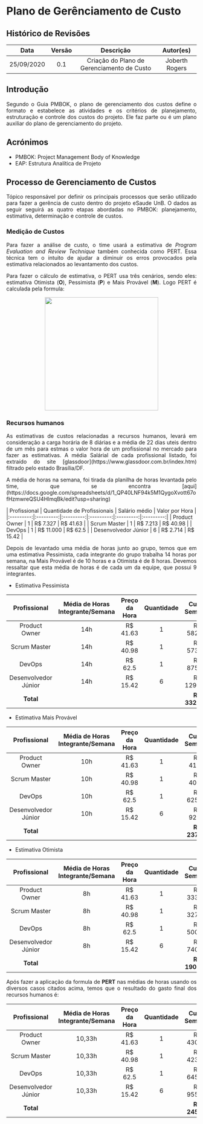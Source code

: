 # Plano de Gerênciamento de Custo

## Histórico de Revisões

|    Data    |  Versão  |        Descrição       |          Autor(es)          |
|:----------:|:--------:|:----------------------:|:---------------------------:|
| 25/09/2020 |   0.1    | Criação do Plano de Gerenciamento de Custo | Joberth Rogers |

## Introdução

<p style="text-align: justify;">
    <!-- O Plano apresentado a seguir irá mostrar informações pertencentes ao custos do projeto eSaude Unb. Muito dos custos ainda estão sendo levantados pelo time, mas a primeiro momento estão sendo colocados no documento, para uma análise de custo mais precisa. Vale a pena ressaltar que o projeto aqui desenvolvido encontra-se no contexto ágil, logo os cálculos aqui presentes serão baseados em semana para a estimativa de custo. -->
    Segundo o Guia PMBOK, o plano de gerenciamento dos custos define o formato e estabelece as atividades e os critérios de planejamento, estruturação e controle dos custos do projeto. Ele faz parte ou é um plano auxiliar do plano de gerenciamento do projeto.
</p>

## Acrónimos

- PMBOK: Project Management Body of Knowledge
- EAP: Estrutura Analítica de Projeto


## Processo de Gerenciamento de Custos

<p style="text-align: justify;">
    Tópico responsável por definir os principais processos que serão utilizado para fazer a gerência de custo 
    dentro do projeto eSaude UnB. O dados as seguir seguirá as quatro etapas abordadas no PMBOK: planejamento,
    estimativa, determinação e controle de custos.
</p>


### Medição de Custos

<p style="text-align: justify;">
    Para fazer a análise de custo, o time usará a estimativa de <i>Program Evaluation and Review Technique</i> também conhecida como PERT. Essa 
    técnica tem o intuito de ajudar a diminuir os erros provocados pela estimativa relacionados ao levantamento dos custos.
</p>

<p style="text-align: justify;">
    Para fazer o cálculo de estimativa, o PERT usa três cenários, sendo eles: estimativa Otimista (<strong>O</strong>),
    Pessimista (<strong>P</strong>) e Mais Provável (<strong>M</strong>). Logo PERT é calculada pela formula:
</p>

<div align="center">
    <img src="https://i.imgur.com/XT3N2he.jpg" width="300px" >
</div>

### Recursos humanos

<p style="text-align: justify;">
    As estimativas de custos relacionadas a recursos humanos, levará em consideração a carga horária de 8 diárias e a média de 22 dias uteis dentro de um mês para estmas o valor hora de um profissional no mercado para fazer as estimativas. A média Salárial de cada profissional listado, foi extraído do site [glassdoor](https://www.glassdoor.com.br/index.htm) filtrado pelo estado Brasília/DF.
</p>

<p style="text-align: justify;">
    A média de horas na semana, foi tirada da planilha de horas levantada pelo time, que se encontra [aqui](https://docs.google.com/spreadsheets/d/1_QP40LNF94k5M1QygoXvott67ofHzmwreQSU4HlmqBk/edit?usp=sharing)
</p>

| Profissional | Quantidade de Profissionais | Salário médio | Valor por Hora |
|:---------:|:---------:|:---------:|:---------:|:---------:|:---------:|
| Product Owner | 1 | R$ 7.327 | R$ 41.63 | 
| Scrum Master | 1 | R$ 7.213 | R$ 40.98 |
| DevOps | 1 | R$ 11.000 | R$ 62.5 | 
| Desenvolvedor Júnior | 6 | R$ 2.714 | R$ 15.42 |

<p style="text-align: justify;">
    Depois de levantado uma média de horas junto ao grupo, temos que em uma estimativa Pessimista, cada integrante do grupo trabalha 14 horas por semana, na Mais Provável é de 10 horas e a Otimista é de 8 horas. Devemos ressaltar que esta média de horas é de cada um da equipe, que possui 9 integrantes.
</p>

- Estimativa Pessimista

| Profissional | Média de Horas Integrante/Semana | Preço da Hora | Quantidade | Custo Semanal |
|:---------:|:---------:|:---------:|:---------:|:----------:|
| Product Owner | 14h | R$ 41.63 | 1 | R$ 582,82 |
| Scrum Master | 14h | R$ 40.98 | 1 | R$ 573,72 |
| DevOps | 14h | R$ 62.5 | 1 | R$ 875,00 |
| Desenvolvedor Júnior | 14h | R$ 15.42 | 6 | R$ 1295,28 |
| **Total** |  |  |  | **R$ 3326,82** |
 
- Estimativa Mais Provável

| Profissional | Média de Horas Integrante/Semana | Preço da Hora | Quantidade | Custo Semanal |
|:---------:|:---------:|:---------:|:---------:|:----------:|
| Product Owner | 10h | R$ 41.63 | 1 | R$ 416,3 |
| Scrum Master | 10h | R$ 40.98 | 1 | R$ 409,8 |
| DevOps | 10h | R$ 62.5 | 1 | R$ 625,00 |
| Desenvolvedor Júnior | 10h | R$ 15.42 | 6 | R$ 925,2 |
| **Total** |  |  |  | **R$ 2376,3** |

- Estimativa Otimista

| Profissional | Média de Horas Integrante/Semana | Preço da Hora | Quantidade | Custo Semanal |
|:---------:|:---------:|:---------:|:---------:|:----------:|
| Product Owner | 8h | R$ 41.63 | 1 | R$ 333,04 |
| Scrum Master | 8h | R$ 40.98 | 1 | R$ 327,84 |
| DevOps | 8h | R$ 62.5 | 1 | R$ 500,00 |
| Desenvolvedor Júnior | 8h | R$ 15.42 | 6 | R$ 740,16 |
| **Total** |  |  |  | **R$ 1901,04** |

<p style="text-align: justify;">
    Após fazer a aplicação da formula de <strong>PERT</strong> nas médias de horas usando os diversos casos citados acima, temos que o resultado do gasto final dos recursos humanos é:
</p>

| Profissional | Média de Horas Integrante/Semana | Preço da Hora | Quantidade | Custo Semanal |
|:---------:|:---------:|:---------:|:---------:|:----------:|
| Product Owner | 10,33h | R$ 41.63 | 1 | R$ 430,03 |
| Scrum Master | 10,33h | R$ 40.98 | 1 | R$ 423,32 |
| DevOps | 10,33h | R$ 62.5 | 1 | R$ 645,62 |
| Desenvolvedor Júnior | 10,33h | R$ 15.42 | 6 | R$ 955,73 |
| **Total** |  |  |  | **R$ 2454,7** |

<!-- 


### Custos de Mão de Obra

| Profissional | Quantidade de Profissionais | Salário médio | Valor por Hora | horas/semana | Custo/Semana |
|:---------:|:---------:|:---------:|:---------:|:---------:|:---------:|
| Product Owner | 1 | R$ 7.327 | R$ 41.63 | 12h | R$ 499,56 |
| Scrum Master | 1 | R$ 7.213 | R$ 40.98 | 12h | R$ 491,76 |
| DevOps | 1 | R$ 11.000 | R$ 62.5 | 12h | R$ 750,0 |
| Desenvolvedor Júnior | 6 | R$ 2.714 | R$ 15.42 | 12h | R$ 185,04 |
| **Total** | **9** | **R$ 28254** | **R$ 160,53** | **60h** | **R$ 2851,56** |

Para fazer o cálculo de valor/hora, foi levado em consideração a carga horária de 8 diárias e a média de 22 dias uteis dentro de um mês. A média Salárial de cada profissional listado, foi extraído do site [glassdoor](https://www.glassdoor.com.br/index.htm) filtrado pelo estado Brasília/DF.

A média de horas na semana, foi tirada da planilha de horas levantada pelo time, que se encontra [aqui](https://docs.google.com/spreadsheets/d/1_QP40LNF94k5M1QygoXvott67ofHzmwreQSU4HlmqBk/edit?usp=sharing)

**O Total calculado por semana foi: R$ 2851,56**

### Custos Operacionais

| Item | Valor |
| Conta de energia | R$  | -->
